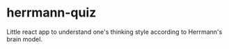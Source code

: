 # herrmann-quiz
Little react app to understand one's thinking style according to Herrmann's brain model.
